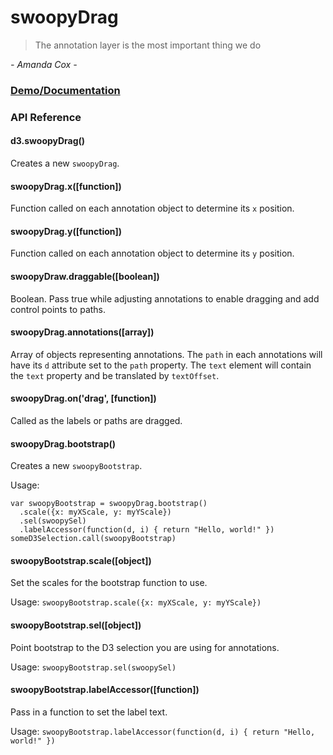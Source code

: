 # swoopyDrag

> The annotation layer is the most important thing we do

*- Amanda Cox -*

### [Demo/Documentation](http://1wheel.github.io/swoopy-drag/)

### API Reference

#### d3.swoopyDrag()

Creates a new `swoopyDrag`. 

#### swoopyDrag.x([function])

Function called on each annotation object to determine its `x` position.

#### swoopyDrag.y([function])

Function called on each annotation object to determine its `y` position. 

#### swoopyDraw.draggable([boolean])

Boolean. Pass true while adjusting annotations to enable dragging and add control points to paths.

#### swoopyDrag.annotations([array])

Array of objects representing annotations. The `path` in each annotations will have its `d` attribute set to the `path` property. The `text` element will contain the `text` property and be translated by `textOffset`.

#### swoopyDrag.on('drag', [function])

Called as the labels or paths are dragged.

#### swoopyDrag.bootstrap()

Creates a new `swoopyBootstrap`.

Usage: 

    var swoopyBootstrap = swoopyDrag.bootstrap()
      .scale({x: myXScale, y: myYScale})
      .sel(swoopySel)
      .labelAccessor(function(d, i) { return "Hello, world!" })
    someD3Selection.call(swoopyBootstrap)

#### swoopyBootstrap.scale([object])

Set the scales for the bootstrap function to use.

Usage: `swoopyBootstrap.scale({x: myXScale, y: myYScale})`

#### swoopyBootstrap.sel([object])

Point bootstrap to the D3 selection you are using for annotations.

Usage: `swoopyBootstrap.sel(swoopySel)`

#### swoopyBootstrap.labelAccessor([function])

Pass in a function to set the label text.

Usage: `swoopyBootstrap.labelAccessor(function(d, i) { return "Hello, world!" })`